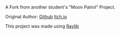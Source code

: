 A Fork from another student's "Moon Patrol" Project.

Original Author:
[Github](https://github.com/Shusepe)
[Itch.io](https://jose-altamirano.itch.io)

This project was made using [Raylib](https://www.raylib.com)